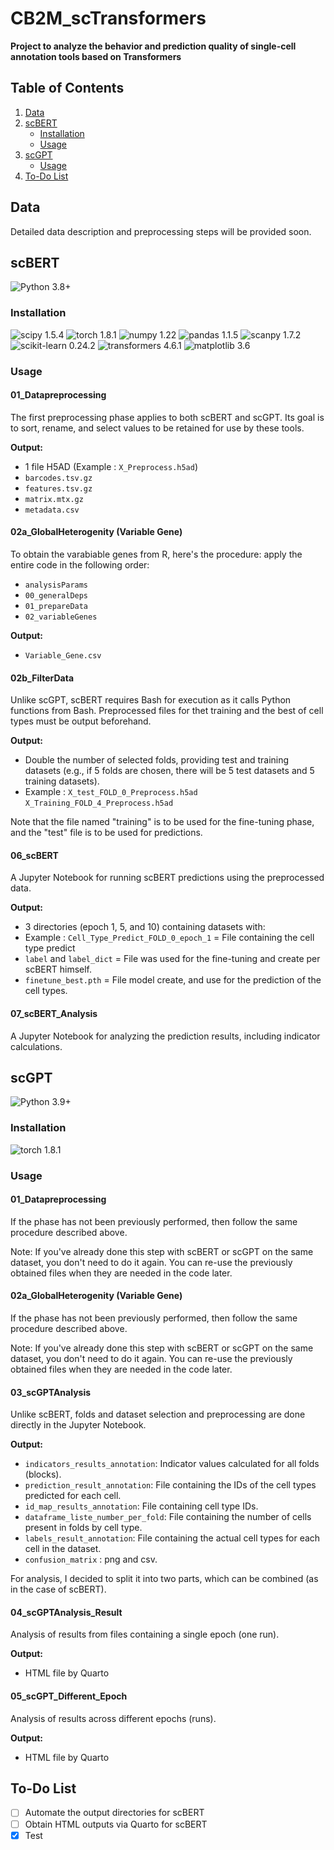 # CB2M_scTransformers 
**Project to analyze the behavior and prediction quality of single-cell annotation tools based on Transformers** 

## Table of Contents 
1. [Data](#data)
2. [scBERT](#scbert)
   - [Installation](#installation)
   - [Usage](#usage)
3. [scGPT](#scgpt)
   - [Usage](#usage-1)
4. [To-Do List](#to-do-list)

## Data 
Detailed data description and preprocessing steps will be provided soon.

## scBERT 
![Python 3.8+](https://img.shields.io/badge/python-3.6.8-brightgreen) 
### Installation 
![scipy 1.5.4](https://img.shields.io/badge/scipy-1.5.4-yellowgreen) ![torch 1.8.1](https://img.shields.io/badge/torch-1.8.1-orange) ![numpy 1.22](https://img.shields.io/badge/numpy-1.19.2-red) ![pandas 1.1.5](https://img.shields.io/badge/pandas-1.1.5-lightgrey) ![scanpy 1.7.2](https://img.shields.io/badge/scanpy-1.7.2-blue) ![scikit-learn 0.24.2](https://img.shields.io/badge/scikit__learn-0.24.2-green) ![transformers 4.6.1](https://img.shields.io/badge/transformers-4.6.1-yellow) ![matplotlib 3.6](https://img.shields.io/badge/matplotlib-3.6-blue) 
### Usage 

#### 01_Datapreprocessing 
The first preprocessing phase applies to both scBERT and scGPT. Its goal is to sort, rename, and select values to be retained for use by these tools. 

**Output:** 
- 1 file H5AD (Example : `X_Preprocess.h5ad`)
- `barcodes.tsv.gz`
- `features.tsv.gz`
- `matrix.mtx.gz`
- `metadata.csv`

#### 02a_GlobalHeterogenity (Variable Gene)

To obtain the varabiable genes from R, here's the procedure: apply the entire code in the following order:
- `analysisParams`
- `00_generalDeps`
- `01_prepareData`
- `02_variableGenes`

**Output:** 
- `Variable_Gene.csv`

#### 02b_FilterData 
Unlike scGPT, scBERT requires Bash for execution as it calls Python functions from Bash. Preprocessed files for thet training and the best of cell types must be output beforehand. 

**Output:** 
- Double the number of selected folds, providing test and training datasets (e.g., if 5 folds are chosen, there will be 5 test datasets and 5 training datasets).
- Example : `X_test_FOLD_0_Preprocess.h5ad` `X_Training_FOLD_4_Preprocess.h5ad`

Note that the file named "training" is to be used for the fine-tuning phase, and the "test" file is to be used for predictions.

#### 06_scBERT
A Jupyter Notebook for running scBERT predictions using the preprocessed data. 

**Output:** 
- 3 directories (epoch 1, 5, and 10) containing datasets with:
- Example : `Cell_Type_Predict_FOLD_0_epoch_1` = File containing the cell type predict
- `label` and `label_dict` = File was used for the fine-tuning and create per scBERT himself.
- `finetune_best.pth` = File model create, and use for the prediction of the cell types.

#### 07_scBERT_Analysis 
A Jupyter Notebook for analyzing the prediction results, including indicator calculations. 

## scGPT 
![Python 3.9+](https://img.shields.io/badge/python-3.6.8-brightgreen) 

### Installation 
![torch 1.8.1](https://img.shields.io/badge/torch-1.8.1-orange) 

### Usage 

#### 01_Datapreprocessing 

If the phase has not been previously performed, then follow the same procedure described above. 

Note: If you've already done this step with scBERT or scGPT on the same dataset, you don't need to do it again. You can re-use the previously obtained files when they are needed in the code later.

#### 02a_GlobalHeterogenity (Variable Gene)

If the phase has not been previously performed, then follow the same procedure described above. 

Note: If you've already done this step with scBERT or scGPT on the same dataset, you don't need to do it again. You can re-use the previously obtained files when they are needed in the code later.

#### 03_scGPTAnalysis

Unlike scBERT, folds and dataset selection and preprocessing are done directly in the Jupyter Notebook. 

**Output:** 

- `indicators_results_annotation`: Indicator values calculated for all folds (blocks).
- `prediction_result_annotation`: File containing the IDs of the cell types predicted for each cell.
- `id_map_results_annotation`: File containing cell type IDs.
- `dataframe_liste_number_per_fold`: File containing the number of cells present in folds by cell type.
- `labels_result_annotation`: File containing the actual cell types for each cell in the dataset.
- `confusion_matrix` : png and csv.


For analysis, I decided to split it into two parts, which can be combined (as in the case of scBERT).

#### 04_scGPTAnalysis_Result

Analysis of results from files containing a single epoch (one run). 

**Output:** 
- HTML file by Quarto 

#### 05_scGPT_Different_Epoch 

Analysis of results across different epochs (runs). 

**Output:** 
- HTML file by Quarto

## To-Do List 
- [ ] Automate the output directories for scBERT
- [ ] Obtain HTML outputs via Quarto for scBERT 
- [x] Test 
